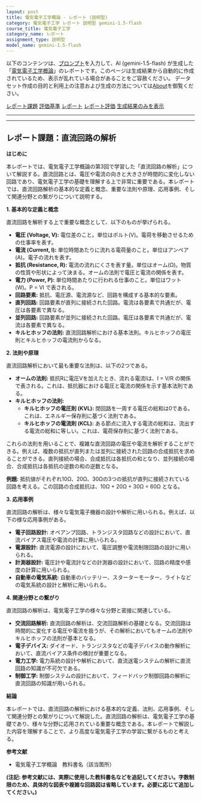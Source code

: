 ```yaml
---
layout: post
title: 電気電子工学概論 - レポート (説明型)
category: 電気電子工学 レポート 説明型 gemini-1.5-flash
course_title: 電気電子工学
category_name: レポート
assignment_type: 説明型
model_name: gemini-1.5-flash
---
```


以下のコンテンツは、[プロンプト](https://github.com/takedatoshiyuki/synthetic_assignments/tree/main/generated/電気電子工学/gemini-1.5-flash/prompt_レポート-説明型.md)を入力して、AI (gemini-1.5-flash) が生成した「[電気電子工学概論](/contents/電気電子工学/)」のレポートです。このページは生成結果から自動的に作成されているため、表示が乱れている場合があることをご容赦ください。
データセット作成の目的と利用上の注意および生成の方法については[About](/About)を御覧ください。

[レポート課題](../レポート課題-説明型)
[評価基準](../評価基準-説明型)
[レポート](../レポート-説明型)
[レポート評価](../レポート評価-説明型)
[生成結果のみを表示](https://github.com/takedatoshiyuki/synthetic_assignments/tree/main/generated/電気電子工学/gemini-1.5-flash/レポート-説明型.md)
  

***
***
  
## レポート課題：直流回路の解析

**はじめに**

本レポートでは、電気電子工学概論の第3回で学習した「直流回路の解析」について解説する。直流回路とは、電圧や電流の向きと大きさが時間的に変化しない回路であり、電気電子工学の基礎を理解する上で非常に重要である。本レポートでは、直流回路解析の基本的な定義と概念、重要な法則や原理、応用事例、そして関連分野との繋がりについて説明する。


**1. 基本的な定義と概念**

直流回路を解析する上で重要な概念として、以下のものが挙げられる。

* **電圧 (Voltage, V):** 電位差のこと。単位はボルト(V)。電荷を移動させるための仕事率を表す。
* **電流 (Current, I):** 単位時間あたりに流れる電荷量のこと。単位はアンペア(A)。電子の流れを表す。
* **抵抗 (Resistance, R):** 電流の流れにくさを表す量。単位はオーム(Ω)。物質の性質や形状によって決まる。オームの法則で電圧と電流の関係を表す。
* **電力 (Power, P):** 単位時間あたりに行われる仕事のこと。単位はワット(W)。P = VI で表される。
* **回路要素:** 抵抗、電圧源、電流源など、回路を構成する基本的な要素。
* **直列回路:** 回路要素が直列に接続された回路。電流は各要素で共通だが、電圧は各要素で異なる。
* **並列回路:** 回路要素が並列に接続された回路。電圧は各要素で共通だが、電流は各要素で異なる。
* **キルヒホッフの法則:** 直流回路解析における基本法則。キルヒホッフの電圧則とキルヒホッフの電流則からなる。

**2. 法則や原理**

直流回路解析において最も重要な法則は、以下の2つである。

* **オームの法則:** 抵抗Rに電圧Vを加えたとき、流れる電流Iは、I = V/R の関係で表される。これは、抵抗器における電圧と電流の関係を示す基本法則である。
* **キルヒホッフの法則:**
    * **キルヒホッフの電圧則 (KVL):** 閉回路を一周する電圧の総和は0である。これは、エネルギー保存則に基づく法則である。
    * **キルヒホッフの電流則 (KCL):** ある節点に流入する電流の総和は、流出する電流の総和に等しい。これは、電荷保存則に基づく法則である。

これらの法則を用いることで、複雑な直流回路の電圧や電流を解析することができる。例えば、複数の抵抗が直列または並列に接続された回路の合成抵抗を求めることができる。直列接続の場合、合成抵抗は各抵抗の和となり、並列接続の場合、合成抵抗は各抵抗の逆数の和の逆数となる。

**例題:** 抵抗値がそれぞれ10Ω、20Ω、30Ωの3つの抵抗が直列に接続されている回路を考える。この回路の合成抵抗は、10Ω + 20Ω + 30Ω = 60Ω となる。


**3. 応用事例**

直流回路の解析は、様々な電気電子機器の設計や解析に用いられる。例えば、以下の様な応用事例がある。

* **電子回路設計:**  オペアンプ回路、トランジスタ回路などの設計において、直流バイアス電圧や電流の計算に用いられる。
* **電源設計:**  直流電源の設計において、電圧調整や電流制限回路の設計に用いられる。
* **計測器設計:**  電圧計や電流計などの計測器の設計において、回路の精度や感度の計算に用いられる。
* **自動車の電気系統:**  自動車のバッテリー、スターターモーター、ライトなどの電気系統の設計と解析に用いられる。


**4. 関連分野との繋がり**

直流回路の解析は、電気電子工学の様々な分野と密接に関連している。

* **交流回路解析:** 直流回路の解析は、交流回路解析の基礎となる。交流回路は時間的に変化する電圧や電流を扱うが、その解析においてもオームの法則やキルヒホッフの法則が基本となる。
* **電子デバイス:** ダイオード、トランジスタなどの電子デバイスの動作解析において、直流バイアス条件の検討が重要となる。
* **電力工学:** 電力系統の設計や解析において、直流送電システムの解析に直流回路の知識が不可欠である。
* **制御工学:** 制御システムの設計において、フィードバック制御回路の解析に直流回路の知識が用いられる。


**結論**

本レポートでは、直流回路の解析における基本的な定義、法則、応用事例、そして関連分野との繋がりについて解説した。直流回路の解析は、電気電子工学の基礎であり、様々な分野に応用されている重要な概念である。本レポートで解説した内容を理解することで、より高度な電気電子工学の学習に繋がるものと考える。


**参考文献**

* 電気電子工学概論　教科書名（該当箇所）


**(注記: 参考文献には、実際に使用した教科書名などを追記してください。字数制限のため、具体的な図表や複雑な回路図は省略しています。必要に応じて追加してください。)**
